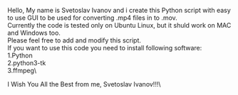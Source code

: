 Hello, My name is Svetoslav Ivanov and i create this Python script with easy to use GUI to be used for converting .mp4 files in to .mov.\
Currently the code is tested only on Ubuntu Linux, but it shuld work on MAC and Windows too.\
Please feel free to add and modify this script.\
If you want to use this code you need to install following software:\
    1.Python\
    2.python3-tk\
    3.ffmpeg\

I Wish You All the Best from me, Svetoslav Ivanov!!!\
